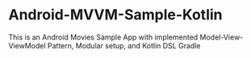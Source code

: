 # Android-MVVM-Sample-Kotlin
This is an Android Movies Sample App with implemented Model-View-ViewModel Pattern, Modular setup, and Kotlin DSL Gradle
